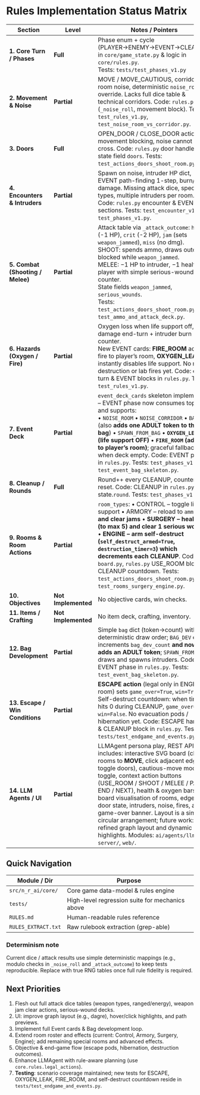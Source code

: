 # Rules Implementation Status Matrix

| Section | Level | Notes / Pointers |
|---------|-------|------------------|
| **1. Core Turn / Phases** | **Full** | Phase enum + cycle (PLAYER→ENEMY→EVENT→CLEANUP) in `core/game_state.py` & logic in `core/rules.py`.<br/>Tests: `tests/test_phases_v1.py` |
| **2. Movement & Noise** | **Partial** | MOVE / MOVE_CAUTIOUS, corridor vs room noise, deterministic `noise_roll` override. Lacks full dice table & technical corridors. Code: `rules.py` (`_noise_roll`, movement block). Tests: `test_rules_v1.py`, `test_noise_room_vs_corridor.py`. |
| **3. Doors** | **Full** | OPEN_DOOR / CLOSE_DOOR actions, movement blocking, noise cannot cross. Code: `rules.py` door handlers; state field `doors`. Tests: `test_actions_doors_shoot_room.py`. |
| **4. Encounters & Intruders** | **Partial** | Spawn on noise, intruder HP dict, EVENT path-finding 1-step, burn/fight damage. Missing attack dice, special types, multiple intruders per room. Code: `rules.py` encounter & EVENT sections. Tests: `test_encounter_v1.py`, `test_phases_v1.py`. |
| **5. Combat (Shooting / Melee)** | **Partial** | Attack table via `_attack_outcome`: `hit` (-1 HP), `crit` (-2 HP), `jam` (sets `weapon_jammed`), `miss` (no dmg).<br/>SHOOT: spends ammo, draws outcome, blocked while `weapon_jammed`.<br/>MELEE: −1 HP to intruder, −1 health to player with simple serious-wound counter.<br/>State fields `weapon_jammed`, `serious_wounds`.<br/>Tests: `test_actions_doors_shoot_room.py`, `test_ammo_and_attack_deck.py`. |
| **6. Hazards (Oxygen / Fire)** | **Partial** | Oxygen loss when life support off, fire damage end-turn + intruder burn counter.<br/>New EVENT cards: **FIRE_ROOM** adds fire to player’s room, **OXYGEN_LEAK** instantly disables life support. No room destruction or lab fires yet. Code: end-turn & EVENT blocks in `rules.py`. Tests: `test_rules_v1.py`. |
| **7. Event Deck** | **Partial** | `event_deck_cards` skeleton implemented – EVENT phase now consumes top card and supports:<br/>• `NOISE_ROOM` • `NOISE_CORRIDOR` • `BAG_DEV` (also **adds one ADULT token to the bag**) • `SPAWN_FROM_BAG` • **`OXYGEN_LEAK` (life support OFF)** • **`FIRE_ROOM` (add fire to player’s room)**; graceful fallback when deck empty. Code: EVENT phase in `rules.py`. Tests: `test_phases_v1.py`, `test_event_bag_skeleton.py`. |
| **8. Cleanup / Rounds** | **Full** | Round++ every CLEANUP, counters reset. Code: CLEANUP in `rules.py`; state.`round`. Tests: `test_phases_v1.py`. |
| **9. Rooms & Room Actions** | **Partial** | `room_types`:  • CONTROL – toggle life support • ARMORY – reload to `ammo_max` **and clear jams** • **SURGERY – heal 1 HP (to max 5) and clear 1 serious wound** • **ENGINE – arm self-destruct (`self_destruct_armed=True`, `destruction_timer=3`) which decrements each CLEANUP**.  Code: `board.py`, `rules.py` USE_ROOM block & CLEANUP countdown. Tests: `test_actions_doors_shoot_room.py`, `test_rooms_surgery_engine.py`. |
| **10. Objectives** | **Not Implemented** | No objective cards, win checks. |
| **11. Items / Crafting** | **Not Implemented** | No item deck, crafting, inventory. |
| **12. Bag Development** | **Partial** | Simple `bag` dict (token→count) with deterministic draw order; `BAG_DEV` event increments `bag_dev_count` **and now adds an ADULT token**; `SPAWN_FROM_BAG` draws and spawns intruders. Code: EVENT phase in `rules.py`. Tests: `test_event_bag_skeleton.py`. |
| **13. Escape / Win Conditions** | **Partial** | **ESCAPE action** (legal only in ENGINE room) sets `game_over=True`, `win=True`.<br/>Self-destruct countdown: when timer hits 0 during CLEANUP, `game_over=True`, `win=False`. No evacuation pods / hibernation yet. Code: ESCAPE handler & CLEANUP block in `rules.py`. Tests: `tests/test_endgame_and_events.py`. |
| **14. LLM Agents / UI** | **Partial** | LLMAgent persona play, REST API. UI includes: interactive SVG board (click rooms to **MOVE**, click adjacent edges to toggle doors), cautious-move mode toggle, context action buttons (USE_ROOM / SHOOT / MELEE / PASS / END / NEXT), health & oxygen bars, board visualisation of rooms, edges, door state, intruders, noise, fires, and game-over banner. Layout is a simple circular arrangement; future work: refined graph layout and dynamic highlights. Modules: `ai/agents/llm.py`, `server/`, `web/`. |

## Quick Navigation

| Module / Dir | Purpose |
|--------------|---------|
| `src/n_r_ai/core/` | Core game data-model & rules engine |
| `tests/` | High-level regression suite for mechanics above |
| `RULES.md` | Human-readable rules reference |
| `RULES_EXTRACT.txt` | Raw rulebook extraction (grep-able) |

### Determinism note
Current dice / attack results use simple deterministic mappings (e.g., modulo checks in `_noise_roll` and `_attack_outcome`) to keep tests reproducible. Replace with true RNG tables once full rule fidelity is required.

## Next Priorities

1. Flesh out full attack dice tables (weapon types, ranged/energy), weapon jam clear actions, serious-wound decks.
2. UI: improve graph layout (e.g., dagre), hover/click highlights, and path previews.
3. Implement full Event cards & Bag development loop.
4. Extend room roster and effects (current: Control, Armory, Surgery, Engine); add remaining special rooms and advanced effects.
5. Objective & end-game flow (escape pods, hibernation, destruction outcomes).
6. Enhance LLMAgent with rule-aware planning (use `core.rules.legal_actions`).
7. **Testing**: scenario coverage maintained; new tests for ESCAPE, OXYGEN_LEAK, FIRE_ROOM, and self-destruct countdown reside in `tests/test_endgame_and_events.py`.
